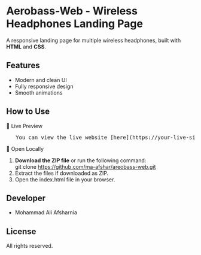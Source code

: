 # Aerobass-Web - Wireless Headphones Landing Page
A responsive landing page for multiple wireless headphones, built with **HTML** and **CSS**.

## Features
- Modern and clean UI
- Fully responsive design
- Smooth animations

## How to Use
🔹 Live Preview  
<pre>   You can view the live website [here](https://your-live-site-link.com)</pre>

🔹 Open Locally
1. **Download the ZIP file** or run the following command:  
                git clone https://github.com/ma-afshar/areobass-web.git
2. Extract the files if downloaded as ZIP.    
3. Open the index.html file in your browser.

## Developer
- Mohammad Ali Afsharnia

## License
All rights reserved.
